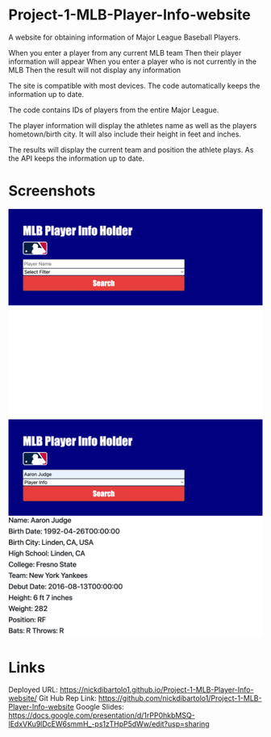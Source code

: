 # Project-1-MLB-Player-Info-website
A website for obtaining information of Major League Baseball Players.

When you enter a player from any current MLB team
Then their player information will appear
When you enter a player who is not currently in the MLB
Then the result will not display any information

The site is compatible with most devices. The code automatically keeps the information up to date.

The code contains IDs of players from the entire Major League. 

The player information will display the athletes name as well as the players hometown/birth city. It will also include their height in feet and inches. 

The results will display the current team and position the athlete plays. As the API keeps the information up to date.

# Screenshots

![](assets/images/Project-1-Screenshot1.png)
![](assets/images/Project-1-Screenshot2.png)

# Links
Deployed URL: https://nickdibartolo1.github.io/Project-1-MLB-Player-Info-website/
Git Hub Rep Link: https://github.com/nickdibartolo1/Project-1-MLB-Player-Info-website
Google Slides: https://docs.google.com/presentation/d/1rPP0hkbMSQ-lEdxVKu9lDcEW6smmH_-ps1zTHpP5dWw/edit?usp=sharing

